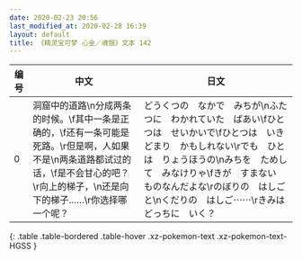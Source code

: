 ```yaml
---
date: 2020-02-23 20:56
last_modified_at: 2020-02-28 16:39
layout: default
title: 《精灵宝可梦 心金／魂银》文本 142
---
```

| 编号 | 中文 | 日文 |
| ---- | ---- | ---- |
| 0 | 洞窟中的道路\n分成两条的时候。\f其中一条是正确的，\f还有一条可能是死路。\r但是啊，人如果不是\n两条道路都试过的话，\f是不会甘心的吧？\r向上的梯子，\n还是向下的梯子……\r你选择哪一个呢？ | どうくつの　なかで　みちが\nふたつに　わかれていた　ばあい\fひとつは　せいかいで\fひとつは　いきどまり　かもしれない\rでも　ひとは　りょうほうの\nみちを　ためして　みなけりゃ\fきが　すまない　ものなんだよな\rのぼりの　はしごと\nくだりの　はしご⋯⋯\rきみは　どっちに　いく？ |
{: .table .table-bordered .table-hover .xz-pokemon-text .xz-pokemon-text-HGSS }